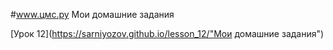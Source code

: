 #www.цмс.ру
Мои домашние задания

[Урок 12](https://sarniyozov.github.io/lesson_12/"Мои домашние задания")

